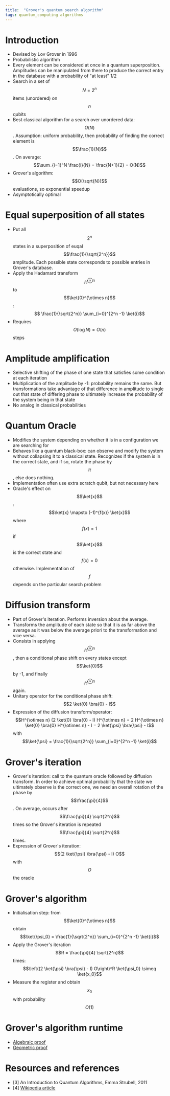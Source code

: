 ```yaml
---
title:  "Grover's quantum search algorithm"
tags: quantum_computing algorithms
---
```

$$
\newcommand{\bra}[1]{\left< #1 \right|}
\newcommand{\ket}[1]{\left| #1 \right>}
\newcommand{\bk}[2]{\left< #1 \middle| #2 \right>}
\newcommand{\bke}[3]{\left< #1 \middle| #2 \middle| #3 \right>}
$$

# Introduction
* Devised by Lov Grover in 1996
* Probabilistic algorithm
* Every element can be considered at once in a quantum superposition. Amplitudes can be manipulated from there to produce the correct entry in the database with a probability of "at least" 1/2
* Search in a set of $$N=2^n$$ items (unordered) on $$n$$ qubits
* Best classical algorithm for a search over unordered data: $$O(N)$$. Assumption: uniform probability, then probability of finding the correct element is $$\frac{1}{N}$$. On average: $$\sum_{i=1}^N \frac{i}{N} = \frac{N+1}{2} = O(N)$$
* Grover's algorithm: $$O(\sqrt{N})$$ evaluations, so exponential speedup
* Asymptotically optimal

# Equal superposition of all states
* Put all $$2^n$$ states in a superposition of euqal $$\frac{1}{\sqrt{2^n}}$$ amplitude. Each possible state corresponds to possible entries in Grover's database.
* Apply the Hadamard transform $$H^{\otimes n}$$ to $$\ket{0}^{\otimes n}$$: $$ \frac{1}{\sqrt{2^n}} \sum_{i=0}^{2^n -1} \ket{i}$$
* Requires $$O(\log N) = O(n)$$ steps

# Amplitude amplification
* Selective shifting of the phase of one state that satisfies some condition at each iteration
* Multiplication of the amplitude by -1: probability remains the same. But transformations take advantage of that difference in amplitude to single out that state of differing phase to ultimately increase the probability of the system being in that state
* No analog in classical probabilities

# Quantum Oracle
* Modifies the system depending on whether it is in a configuration we are searching for
* Behaves like a quantum black-box: can observe and modify the system without collapsing it to a classical state. Recognizes if the system is in the correct state, and if so, rotate the phase by $$\pi$$, else does nothing.
* Implementation often use extra scratch qubit, but not necessary here
* Oracle's effect on $$\ket{x}$$: $$\ket{x} \mapsto (-1)^{f(x)} \ket{x}$$ where $$f(x)=1$$ if $$\ket{x}$$ is the correct state and $$f(x)=0$$ otherwise. Implementation of $$f$$ depends on the particular search problem

# Diffusion transform
* Part of Grover's iteration. Performs inversion about the average.
* Transforms the amplitude of each state so that it is as far above the average as it was below the average priori to the transformation and vice versa.
* Consists in applying $$H^{\otimes n}$$, then a conditional phase shift on every states except $$\ket{0}$$ by -1, and finally $$H^{\otimes n}$$ again.
* Unitary operator for the conditional phase shift: $$2 \ket{0} \bra{0} - I$$
* Expression of the diffusion transform/operator: $$H^{\otimes n} (2 \ket{0} \bra{0} - I) H^{\otimes n} = 2 H^{\otimes n} \ket{0} \bra{0} H^{\otimes n} - I = 2 \ket{\psi} \bra{\psi} - I$$ with $$\ket{\psi} = \frac{1}{\sqrt{2^n}} \sum_{i=0}^{2^n -1} \ket{i}$$

# Grover's iteration
* Grover's iteration: call to the quantum oracle followed by diffusion transform. In order to achieve optimal probability that the state we ultimately observe is the correct one, we need an overall rotation of the phase by $$\frac{\pi}{4}$$. On average, occurs after $$\frac{\pi}{4} \sqrt{2^n}$$ times so the Grover's iteration is repeated $$\frac{\pi}{4} \sqrt{2^n}$$ times.
* Expression of Grover's iteration: $$(2 \ket{\psi} \bra{\psi} - I) O$$ with $$O$$ the oracle

# Grover's algorithm
* Initialisation step: from $$\ket{0}^{\otimes n}$$ obtain $$\ket{\psi_0} =  \frac{1}{\sqrt{2^n}} \sum_{i=0}^{2^n -1} \ket{i}$$
* Apply the Grover's iteration $$R = \frac{\pi}{4} \sqrt{2^n}$$ times: $$\left((2 \ket{\psi} \bra{\psi} - I) O\right)^R \ket{\psi_0} \simeq \ket{x_0}$$
* Measure the register and obtain $$x_0$$ with probability $$O(1)$$

# Grover's algorithm runtime
* [Algebraic proof](https://en.wikipedia.org/wiki/Grover%27s_algorithm#Algebraic_proof_of_correctness)
* [Geometric proof](https://en.wikipedia.org/wiki/Grover%27s_algorithm#Geometric_proof_of_correctness)



# Resources and references
* [3] An Introduction to Quantum Algorithms, Emma Strubell, 2011
* [4] [Wikipedia article](https://en.wikipedia.org/wiki/Grover%27s_algorithm)
